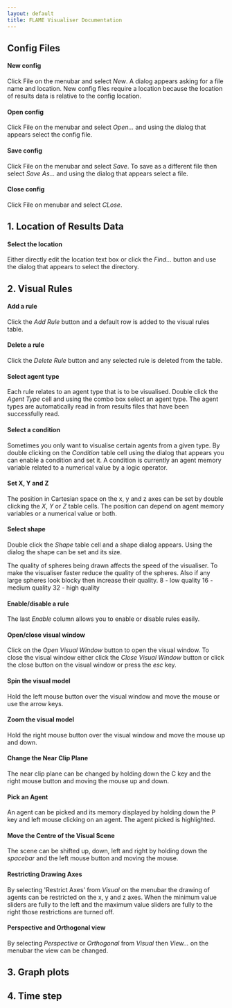 ```yaml
---
layout: default
title: FLAME Visualiser Documentation
---
```


## Config Files
#### New config
Click File on the menubar and select _New_. A dialog appears asking for a file name and location.
New config files require a location because the location of results data is relative to the config location.

#### Open config 
Click File on the menubar and select _Open..._ and using the dialog that appears select the config file.

#### Save config
Click File on the menubar and select _Save_.
To save as a different file then select _Save As..._ and using the dialog that appears select a file.

#### Close config
Click File on menubar and select _CLose_.

## 1. Location of Results Data
#### Select the location
Either directly edit the location text box or click the _Find..._ button and use the dialog that appears to select the directory.

## 2. Visual Rules
#### Add a rule
Click the _Add Rule_ button and a default row is added to the visual rules table.

#### Delete a rule
Click the _Delete Rule_ button and any selected rule is deleted from the table.

#### Select agent type
Each rule relates to an agent type that is to be visualised.
Double click the _Agent Type_ cell and using the combo box select an agent type.
The agent types are automatically read in from results files that have been successfully read.

#### Select a condition
Sometimes you only want to visualise certain agents from a given type.
By double clicking on the _Condition_ table cell using the dialog that appears you can enable a condition and set it.
A condition is currently an agent memory variable related to a numerical value by a logic operator.

#### Set X, Y and Z
The position in Cartesian space on the x, y and z axes can be set by double clicking the _X_, _Y_ or _Z_ table cells.
The position can depend on agent memory variables or a numerical value or both.

#### Select shape
Double click the _Shape_ table cell and a shape dialog appears.
Using the dialog the shape can be set and its size.

The quality of spheres being drawn affects the speed of the visualiser. To make the visualiser faster reduce the quality of the spheres. Also if any large spheres look blocky then increase their quality.
8 - low quality
16 - medium quality
32 - high quality

#### Enable/disable a rule
The last _Enable_ column allows you to enable or disable rules easily.

#### Open/close visual window
Click on the _Open Visual Window_ button to open the visual window.
To close the visual window either click the _Close Visual Window_ button or click the close button on the visual window or press the _esc_ key.

#### Spin the visual model
Hold the left mouse button over the visual window and move the mouse or use the arrow keys.

#### Zoom the visual model
Hold the right mouse button over the visual window and move the mouse up and down.

#### Change the Near Clip Plane
The near clip plane can be changed by holding down the C key and the right mouse button and moving the mouse up and down.

#### Pick an Agent
An agent can be picked and its memory displayed by holding down the P key and left mouse clicking on an agent. The agent picked is highlighted.

#### Move the Centre of the Visual Scene
The scene can be shifted up, down, left and right by holding down the _spacebar_ and the left mouse button and moving the mouse.

#### Restricting Drawing Axes
By selecting 'Restrict Axes' from _Visual_ on the menubar the drawing of agents can be restricted on the x, y and z axes. When the minimum value sliders are fully to the left and the maximum value sliders are fully to the right those restrictions are turned off.

#### Perspective and Orthogonal view
By selecting _Perspective_ or _Orthogonal_ from _Visual_ then _View..._ on the menubar the view can be changed.

## 3. Graph plots

## 4. Time step

